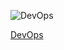 
![DevOps](https://upload.wikimedia.org/wikipedia/commons/thumb/b/b5/Devops.svg/220px-Devops.svg.png "Wiki DevOps")

[DevOps](https://zh.wikipedia.org/wiki/DevOps)
